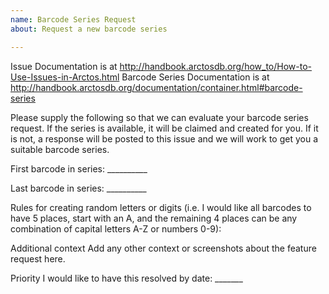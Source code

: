 ```yaml
---
name: Barcode Series Request
about: Request a new barcode series

---
```


Issue Documentation is at http://handbook.arctosdb.org/how_to/How-to-Use-Issues-in-Arctos.html 
Barcode Series Documentation is at http://handbook.arctosdb.org/documentation/container.html#barcode-series

Please supply the following so that we can evaluate your barcode series request. If the series is available, it will be claimed and created for you. If it is not, a response will be posted to this issue and we will work to get you a suitable barcode series.

First barcode in series: __________

Last barcode in series: __________

Rules for creating random letters or digits (i.e. I would like all barcodes to have 5 places, start with an A, and the remaining 4 places can be any combination of capital letters A-Z or numbers 0-9):

Additional context Add any other context or screenshots about the feature request here.

Priority I would like to have this resolved by date: _______
